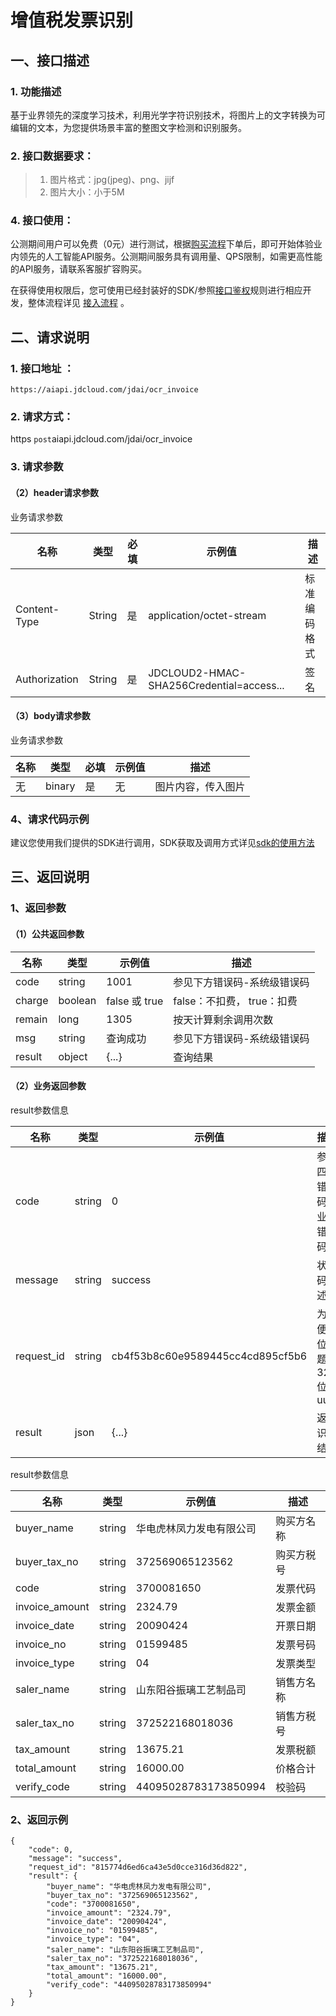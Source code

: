 # 增值税发票识别

## 一、接口描述 

### 1. 功能描述  

  基于业界领先的深度学习技术，利用光学字符识别技术，将图片上的文字转换为可编辑的文本，为您提供场景丰富的整图文字检测和识别服务。
  
### 2. 接口数据要求：  
> 1. 图片格式：jpg(jpeg)、png、jijf
> 2. 图片大小：小于5M 

### 4. 接口使用：  

公测期间用户可以免费（0元）进行测试，根据[购买流程](http://neuhub.jd.com/ai/api/ocr/receipt)下单后，即可开始体验业内领先的人工智能API服务。公测期间服务具有调用量、QPS限制，如需更高性能的API服务，请联系客服扩容购买。


在获得使用权限后，您可使用已经封装好的SDK/参照[接口鉴权](https://aidoc.jd.com/user/auth.html)规则进行相应开发，整体流程详见   [接入流程](https://aidoc.jd.com/user/flow.html)  。

## 二、请求说明
### 1. 接口地址 ：

```
https://aiapi.jdcloud.com/jdai/ocr_invoice
```
### 2. 请求方式：  
https  `post`aiapi.jdcloud.com/jdai/ocr_invoice
### 3. 请求参数    

#### （2）header请求参数
业务请求参数

名称 | 类型 | 必填 | 示例值 | 描述
------|-----|-----|-----|-----
Content-Type | String | 是 | application/octet-stream | 标准编码格式
Authorization | String | 是 | JDCLOUD2-HMAC-SHA256Credential=access... | 签名

#### （3）body请求参数
业务请求参数

名称 | 类型 | 必填 | 示例值 | 描述
------|-----|-----|-----|-----
无 | binary | 是 | 无 | 图片内容，传入图片

### 4、请求代码示例
建议您使用我们提供的SDK进行调用，SDK获取及调用方式详见[sdk的使用方法](未发布)

## 三、返回说明
### 1、返回参数
#### （1）公共返回参数  

名称 | 类型 | 示例值 | 描述
------|-----|-----|-----
code | string | 1001 | 参见下方错误码-系统级错误码
charge | boolean | false 或 true | false：不扣费， true：扣费
remain | long | 1305 | 按天计算剩余调用次数
msg | string | 查询成功 | 参见下方错误码-系统级错误码
result | object | {...} | 查询结果

#### （2）业务返回参数
result参数信息

名称 | 类型 | 示例值 | 描述
------|-----|-----|-----
code|	string|	0|	参照四、错误码-业务错误码
message|	string|	success|	状态码描述
request_id|	string|	cb4f53b8c60e9589445cc4cd895cf5b6|	为方便定位问题的32位uuid
result|	json|	{...}|	返回识别结果

result参数信息

名称 | 类型 | 示例值 | 描述
------|-----|-----|-----
buyer_name|string|华电虎林凤力发电有限公司|购买方名称
buyer_tax_no|string|372569065123562|购买方税号
code|string|3700081650|发票代码
invoice_amount|string|2324.79|发票金额
invoice_date|string|20090424|开票日期
invoice_no|string|01599485|发票号码
invoice_type|string|04|发票类型
saler_name|string|山东阳谷振璃工艺制品司|销售方名称
saler_tax_no|string|372522168018036|销售方税号
tax_amount|string|13675.21|发票税额
total_amount|string|16000.00|价格合计
verify_code|string|44095028783173850994|校验码

### 2、返回示例   


```
{
    "code": 0,
    "message": "success",
    "request_id": "815774d6ed6ca43e5d0cce316d36d822",
    "result": {
        "buyer_name": "华电虎林凤力发电有限公司",
        "buyer_tax_no": "372569065123562",
        "code": "3700081650",
        "invoice_amount": "2324.79",
        "invoice_date": "20090424",
        "invoice_no": "01599485",
        "invoice_type": "04",
        "saler_name": "山东阳谷振璃工艺制品司",
        "saler_tax_no": "372522168018036",
        "tax_amount": "13675.21",
        "total_amount": "16000.00",
        "verify_code": "44095028783173850994"
    }
}

```

